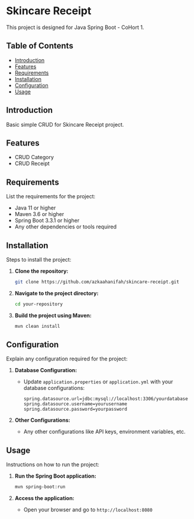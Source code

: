 # Skincare Receipt

This project is designed for Java Spring Boot - CoHort 1.

## Table of Contents
- [Introduction](#introduction)
- [Features](#features)
- [Requirements](#requirements)
- [Installation](#installation)
- [Configuration](#configuration)
- [Usage](#usage)

## Introduction
Basic simple CRUD for Skincare Receipt project.

## Features
- CRUD Category
- CRUD Receipt

## Requirements
List the requirements for the project:
- Java 11 or higher
- Maven 3.6 or higher
- Spring Boot 3.3.1 or higher
- Any other dependencies or tools required

## Installation
Steps to install the project:

1. **Clone the repository:**
    ```bash
    git clone https://github.com/azkaahanifah/skincare-receipt.git
    ```
2. **Navigate to the project directory:**
    ```bash
    cd your-repository
    ```
3. **Build the project using Maven:**
    ```bash
    mvn clean install
    ```

## Configuration
Explain any configuration required for the project:

1. **Database Configuration:**
    - Update `application.properties` or `application.yml` with your database configurations:
      ```properties
      spring.datasource.url=jdbc:mysql://localhost:3306/yourdatabase
      spring.datasource.username=yourusername
      spring.datasource.password=yourpassword
      ```

2. **Other Configurations:**
    - Any other configurations like API keys, environment variables, etc.

## Usage
Instructions on how to run the project:

1. **Run the Spring Boot application:**
    ```bash
    mvn spring-boot:run
    ```

2. **Access the application:**
    - Open your browser and go to `http://localhost:8080`
